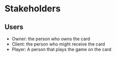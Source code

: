 # Stakeholders
## Users
- Owner: the person who owns the card
- Client: the person who might receive the card
- Player: A person that plays the game on the card
